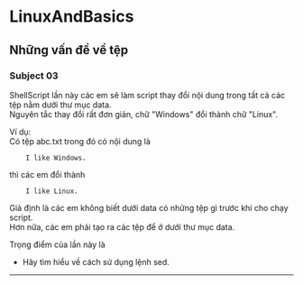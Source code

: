 LinuxAndBasics
==============

Những vấn đề về tệp  
---------------------

### Subject 03 

ShellScript lần này các em sẽ làm script thay đổi nội dung trong tất cả các tệp nằm dưới thư mục data.  
Nguyên tắc thay đổi rất đơn giản, chữ "Windows" đổi thành chữ "Linux".     

Ví dụ:  
Có tệp abc.txt trong đó có nội dung là  

        I like Windows.

thì các em đổi thành  

        I like Linux.


Giả định là các em không biết dưới data có những tệp gì trước khi cho chạy script.  
Hơn nữa, các em phải tạo ra các tệp để ở dưới thư mục data.  

Trọng điểm của lần này là  

* Hãy tìm hiểu về cách sử dụng lệnh sed.  

-----
